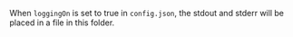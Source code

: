 When `loggingOn` is set to true in `config.json`, the stdout and stderr will be placed in a file in this folder.
